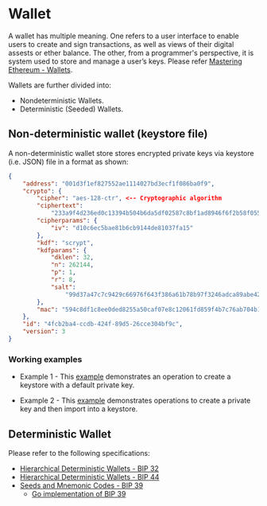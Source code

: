 # Wallet

A wallet has multiple meaning. One refers to a user interface to enable users to create and sign transactions, as well as views of their digital assests or ether balance. The other, from a programmer's perspective, it is system used to store and manage a user’s keys. Please refer [Mastering Ethereum - Wallets](https://cypherpunks-core.github.io/ethereumbook/05wallets.html).

Wallets are further divided into:

* Nondeterministic Wallets.
* Deterministic (Seeded) Wallets.

## Non-deterministic wallet (keystore file)

A non-deterministic wallet store stores encrypted private keys via keystore (i.e. JSON) file in a format as shown:

```json
{
    "address": "001d3f1ef827552ae1114027bd3ecf1f086ba0f9",
    "crypto": {
        "cipher": "aes-128-ctr", <-- Cryptographic algorithm
        "ciphertext":
            "233a9f4d236ed0c13394b504b6da5df02587c8bf1ad8946f6f2b58f055507ece", <-- Encrypted private key
        "cipherparams": {
            "iv": "d10c6ec5bae81b6cb9144de81037fa15"
        },
        "kdf": "scrypt",
        "kdfparams": {
            "dklen": 32,
            "n": 262144,
            "p": 1,
            "r": 8,
            "salt":
                "99d37a47c7c9429c66976f643f386a61b78b97f3246adca89abe4245d2788407"
        },
        "mac": "594c8df1c8ee0ded8255a50caf07e8c12061fd859f4b7c76ab704b17c957e842"
    },
    "id": "4fcb2ba4-ccdb-424f-89d5-26cce304bf9c",
    "version": 3
}
```
### Working examples

* Example 1 - This [example](../examples/wallets/ndw/ex1/main.go) demonstrates an operation to create a keystore with a default private key.

* Example 2 - This [example](../examples/wallets/ndw/ex2/main.go) demonstrates operations to create a private key and then import into a keystore.

## Deterministic Wallet

Please refer to the following specifications:

* [Hierarchical Deterministic Wallets - BIP 32](https://github.com/bitcoin/bips/blob/master/bip-0032.mediawiki)
* [Hierarchical Deterministic Wallets - BIP 44](https://github.com/bitcoin/bips/blob/master/bip-0044.mediawiki)
* [Seeds and Mnemonic Codes - BIP 39](https://github.com/bitcoin/bips/blob/master/bip-0039.mediawiki)
    * [Go implementation of BIP 39](https://github.com/tyler-smith/go-bip39)